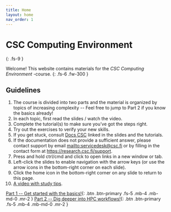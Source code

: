 ```yaml
---
title: Home
layout: home
nav_order: 1
---
```


# CSC Computing Environment
{: .fs-9 }

Welcome! This website contains materials for the *CSC Computing Environment* -course.
{: .fs-6 .fw-300 }

## Guidelines

1. The course is divided into two parts and the material is organized by topics of increasing complexity -- Feel free to jump to Part 2 if you know the basics already!
1. In each topic, first read the slides / watch the video.
2. Complete the tutorial(s) to make sure you’ve got the steps right.
3. Try out the exercises to verify your new skills.
4. If you get stuck, consult [Docs CSC](https://docs.csc.fi) linked in the slides and the tutorials.
5. If the documentation does not provide a sufficient answer, please contact support by email <mailto:servicedesk@csc.fi> or by filling in the contact form at <https://research.csc.fi/support>.
6. Press and hold ctrl/cmd and click to open links in a new window or tab.
7. Left-click the slides to enable navigation with the arrow keys (or use the arrow icons in the bottom-right corner on each slide).
8. Click the home icon in the bottom-right corner on any slide to return to this page.
9. [A video with study tips](https://video.csc.fi/media/t/0_d7trmsru).

[Part 1 -- Get started with the basics!](part-1){: .btn .btn-primary .fs-5 .mb-4 .mb-md-0 .mr-2 }
[Part 2 -- Dig deeper into HPC workflows!](part-2){: .btn .btn-primary .fs-5 .mb-4 .mb-md-0 .mr-2 }
